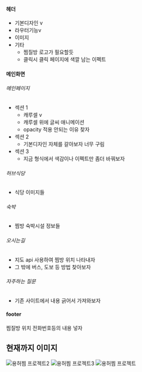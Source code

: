 #### 헤더

- 기본디자인 v
- 라우터기능v
- 이미지
- 기타
  - 찜질방 로고가 필요할듯
  - 클릭시 클릭 페이지에 색깔 남는 이펙트

#### 메인화면

###### 메인페이지

- 섹션 1
  - 캐루셀 v
  - 캐루셀 위에 글씨 애니메이션
  - opacity 적용 안되는 이유 찾자
- 섹션 2
  - 기본디자인 자체를 갈아보자 너무 구림
- 섹션 3
  - 지금 형식에서 색감이나 이펙트만 좀더 바꿔보자

###### 허브식당

- 식당 이미지들 

###### 숙박

- 찜방 숙박시설 정보들

###### 오시는길

- 지도 api 사용하여 찜방 위치 나타내자
- 그 밖에 버스, 도보 등 방법 찾아보자

###### 자주하는 질문

- 기존 사이트에서 내용 긁어서 가져와보자

#### footer

찜질방 위치 전화번호등의 내용 넣자

## 현재까지 이미지
![용허찜 프로젝트2](https://user-images.githubusercontent.com/22560879/131511634-3bbeabbd-ee50-4eb7-a732-f9cba46b56e5.PNG)
![용허찜 프로젝트3](https://user-images.githubusercontent.com/22560879/131511643-859539ce-5e57-4e65-bbce-14562c969ce7.PNG)
![용허찜 프로젝트](https://user-images.githubusercontent.com/22560879/131511644-98465c92-6a2c-4486-8f81-446252ce0b47.PNG)

